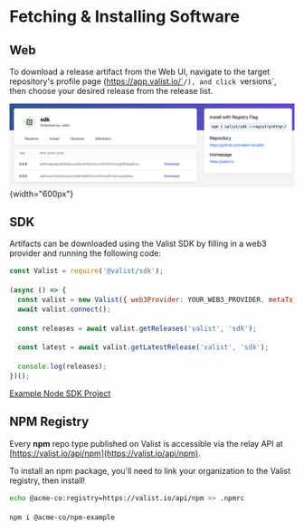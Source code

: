 # Fetching & Installing Software

## Web

To download a release artifact from the Web UI, navigate to the target repository's profile page (https://app.valist.io/`<orgName>`/`<repoName>`), and click `versions`, then choose your desired release from the release list.

![valist-release-page](../img/valist-release-page.png){width="600px"}

## SDK

Artifacts can be downloaded using the Valist SDK by filling in a web3 provider and running the following code:

```javascript
const Valist = require('@valist/sdk');

(async () => {
  const valist = new Valist({ web3Provider: YOUR_WEB3_PROVIDER, metaTx: false });
  await valist.connect();

  const releases = await valist.getReleases('valist', 'sdk');

  const latest = await valist.getLatestRelease('valist', 'sdk');

  console.log(releases);
})();
```

[Example Node SDK Project](https://github.com/valist-io/example-projects/tree/main/sdk-node)

## NPM Registry

Every **npm** repo type published on Valist is accessible via the relay API at [https://valist.io/api/npm](https://valist.io/api/npm).

To install an npm package, you'll need to link your organization to the Valist registry, then install!

```bash
echo @acme-co:registry=https://valist.io/api/npm >> .npmrc

npm i @acme-co/npm-example
```